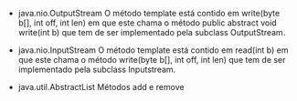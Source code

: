 - java.nio.OutputStream O método template está contido em write(byte b[], int off, int len) em que este chama o método public abstract void write(int b) que tem de ser implementado pela subclass OutputStream.

- java.nio.InputStream O método template está contido em read(int b) em que este chama o método write(byte b[], int off, int len) que tem de ser implementado pela subclass Inputstream.

- java.util.AbstractList Métodos add e remove

